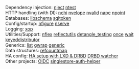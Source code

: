 Dependency injection:
 [nject](https://github.com/muir/nject)
 [ntest](https://github.com/memsql/ntest)  
HTTP handling (with DI):
 [nchi](https://github.com/muir/nchi)
 [nvelope](https://github.com/muir/nvelope)
 [nvalid](https://github.com/muir/nvalid)
 [nape](https://github.com/muir/nape)
 [npoint](https://github.com/muir/npoint)  
Databases:
 [libschema](https://github.com/muir/libschema)
 [sqltoken](https://github.com/muir/sqltoken)  
Config/startup:
 [nfigure](https://github.com/muir/nfigure)
 [nserve](https://github.com/muir/nserve)  
Logging:
 [xop](https://github.com/xoplog/xop-go)  
Utilities/Support:
 [nflex](https://github.com/muir/nflex)
 [reflectutils](https://github.com/muir/reflectutils)
 [detangle_testing](https://github.com/muir/detangle_testing)
 [once](https://github.com/singlestore-labs/once)
 [wait](https://github.com/singlestore-labs/wait)
 [keyeddistributor](https://github.com/memsql/keyeddistributor)   
Generics:
 [list](https://github.com/muir/list)
 [gwrap](https://github.com/muir/gwrap)
 [generic](https://github.com/singlestore-labs/generic)   
Data structures:
 [refcountmap](https://github.com/memsql/refcountmap)   
HA config:
 [HA setup with LXD & DRBD](https://github.com/muir/drbd-lxd)
 [DRBD watcher](https://github.com/muir/drbd-watcher)   
Other projects:
 [OIDC](https://github.com/zitadel/oidc)
 [singlestore-auth-helper](https://github.com/memsql/singlestore-auth-helper)

